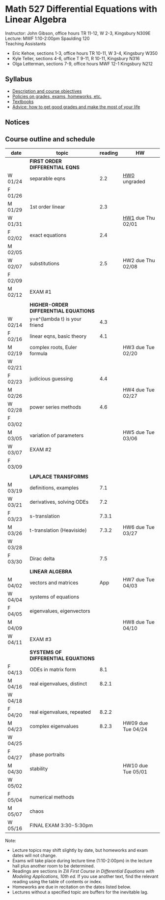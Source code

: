 # Math 527 Differential Equations with Linear Algebra

Instructor: John Gibson, office hours TR 11-12, W 2-3, Kingsbury N309E  
Lecture: MWF 1:10-2:00pm Spaulding 120  
Teaching Assistants
  * Eric Kehoe, sections 1-3, office hours TR 10-11, W 3-4, Kingsbury W350
  * Kyle Teller, sections 4-6, office T 9-11, R 10-11, Kingsbury N316
  * Olga Letterman, sections 7-9, office hours  MWF 12-1 Kingsbury N212

## Syllabus
  * [Description and course objectives](docs/description.md)
  * [Policies on grades, exams, homeworks, etc.](docs/policies.md)
  * [Textbooks](docs/texts.md)
  * [Advice: how to get good grades and make the most of your life](docs/advice.md) 
  
## Notices

## Course outline and schedule

| date | topic | reading | HW |
|------|-------|---------|--------------|
|  | **FIRST ORDER DIFFERENTIAL EQNS** |  |  |
| W 01/24 | separable eqns      |  2.2 |  [HW0](hws/hw0-ungraded.pdf) ungraded |
| F 01/26 |                     |      |  |
| M 01/29 | 1st order linear    |  2.3 |  |
| W 01/31 |                     |      | [HW1](hws/hw1.pdf) due Thu 02/01 |
| F 02/02 | exact equations     |  2.4 |  |
| M 02/05 |                     |      |  |
| W 02/07 | substitutions       |  2.5 | HW2 due Thu 02/08 |
| F 02/09 | | | |
| M 02/12 | EXAM #1 | | |  
| | | | |
| | **HIGHER-ORDER DIFFERENTIAL EQUATIONS** | | |
| W 02/14 | y=e^(lambda t) is your friend |  4.3 | |
| F 02/16 | linear eqns, basic theory     |  4.1 | |
| M 02/19 | complex roots, Euler formula  |      | HW3 due Tue 02/20 |
| W 02/21 | | | |
| F 02/23 | judicious guessing            |  4.4 | |
| M 02/26 |                               |      | HW4 due Tue 02/27 |
| W 02/28 | power series methods          |  4.6 | |
| F 03/02 |                               |      | | 
| M 03/05 | variation of parameters       |      | HW5 due Tue 03/06 |
| W 03/07 | EXAM #2 | | |
| F 03/09 |
| | | | |
| | **LAPLACE TRANSFORMS** | | |
| M 03/19 | definitions, examples         | 7.1 | |
| W 03/21 | derivatives, solving ODEs     | 7.2 | |   
| F 03/23 | s-translation	          | 7.3.1 | |
| M 03/26 | t-translation (Heaviside)     | 7.3.2 | HW6 due Tue 03/27 |
| W 03/28 | | | |                                        
| F 03/30 | Dirac delta		          | 7.5   | |
| | | | |
| | **LINEAR ALGEBRA** | | |
| M 04/02 | vectors and matrices          | App   | HW7 due Tue 04/03 |
| W 04/04 | systems of equations          |       | |
| F 04/05 | eigenvalues, eigenvectors
| M 04/09 |                               |       | HW8 due Tue 04/10 |
| W 04/11 | EXAM #3 | | |
| | | | |
| | **SYSTEMS OF DIFFERENTIAL EQUATIONS** | | |
| F 04/13 | ODEs in matrix form           | 8.1 | |
| M 04/16 | real eigenvalues, distinct	  | 8.2.1 | |
| W 04/18 | | | | 
| F 04/20 | real eigenvalues, repeated	  | 8.2.2 | |
| M 04/23 | complex eigenvalues           | 8.2.3 | HW09 due Tue 04/24 |
| W 04/25 | | | |
| F 04/27 | phase portraits               |       | |                         
| M 04/30 | stability                     |       | HW10 due Tue 05/01 |
| W 05/02 | | | |
| F 05/04 | numerical methods             |       | |
| M 05/07 | chaos                         |       | |
| W 05/16 | FINAL EXAM 3:30-5:30pm | | |             

Note: 
  * Lecture topics may shift slightly by date, but homeworks and exam dates will not change.
  * Exams will take place during lecture time (1:10-2:00pm) in the lecture hall plus another room to be determined. 
  * Readings are sections in Zill *First Course in Differential Equations with Modeling Applications, 10th ed.* If you use another text, find the relevant reading using the table of contents or index.
  * Homeworks are due in recitation on the dates listed below.
  * Lectures without a specified topic are buffers for the inevitable lag.
